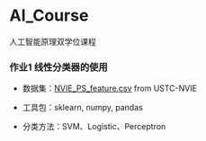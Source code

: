 # AI_Course
人工智能原理双学位课程 

### 作业1 线性分类器的使用

- 数据集：[NVIE_PS_feature.csv](Homework\1_LinearClassification\data\NVIE_PS_feature.csv) from USTC-NVIE

- 工具包：sklearn, numpy, pandas
- 分类方法：SVM、Logistic、Perceptron